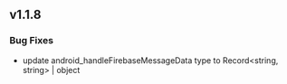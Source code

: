## v1.1.8

### Bug Fixes
- update android_handleFirebaseMessageData type to Record<string, string> | object
